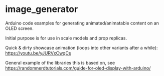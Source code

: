 # image_generator

Arduino code examples for generating animated/animatable content on an OLED screen.

Initial purpose is for use in scale models and prop replicas.

Quick & dirty showcase animation (loops into other variants after a while): https://youtu.be/yJURVxCwqCs

General example of the libraries this is based on, see https://randomnerdtutorials.com/guide-for-oled-display-with-arduino/
